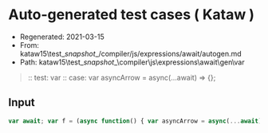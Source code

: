 # Auto-generated test cases ( Kataw )
- Regenerated: 2021-03-15
- From: kataw15\test\__snapshot__/compiler/js/expressions/await/autogen.md
- Path: kataw15\test\__snapshot__\compiler\js\expressions\await\gen\var
> :: test: var
> :: case: var asyncArrow = async(...await) => {};
## Input

`````js
var await; var f = (async function() { var asyncArrow = async(...await) => {}; });
`````
